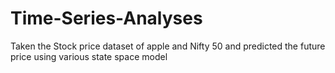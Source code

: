 # Time-Series-Analyses
Taken the Stock price dataset of apple and Nifty 50 and predicted the future price using various state space model 
